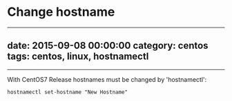 # Change hostname
--- 
date: 2015-09-08 00:00:00
category: centos
tags: centos, linux, hostnamectl
---

***
With CentOS7 Release hostnames must be changed by 'hostnamectl':

    hostnamectl set-hostname "New Hostname"